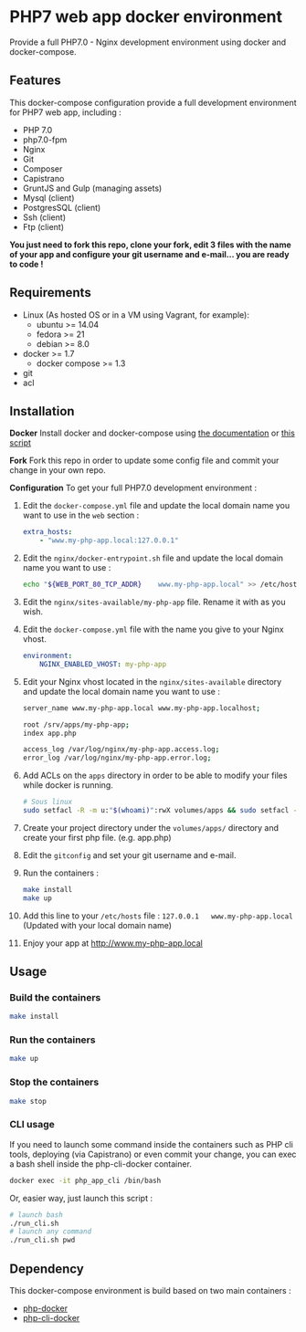 # PHP7 web app docker environment

Provide a full PHP7.0 - Nginx development environment using docker and docker-compose.

## Features

This docker-compose configuration provide a full development environment for PHP7 web app, including :

* PHP 7.0
* php7.0-fpm
* Nginx
* Git
* Composer
* Capistrano
* GruntJS and Gulp (managing assets)
* Mysql (client)
* PostgresSQL (client)
* Ssh (client)
* Ftp (client)

**You just need to fork this repo, clone your fork, edit 3 files with the name of your app and configure your git username and e-mail... you are ready to code !**

## Requirements
* Linux (As hosted OS or in a VM using Vagrant, for example):
  * ubuntu >= 14.04
  * fedora >= 21
  * debian >= 8.0
* docker >= 1.7
  * docker compose >= 1.3
* git
* acl


## Installation

**Docker**
Install docker and docker-compose using [the documentation](https://docs.docker.com/compose/install/) or [this script](https://gist.github.com/seblegall/13a663ff73c718b4a58a4cc454fc786c)

**Fork**
Fork this repo in order to update some config file and commit your change in your own repo.

**Configuration**
To get your full PHP7.0 development environment :

1. Edit the `docker-compose.yml` file and update the local domain name you want to use in the `web` section :
    ```yml
    extra_hosts:
        - "www.my-php-app.local:127.0.0.1"
    ```
2. Edit the `nginx/docker-entrypoint.sh` file and update the local domain name you want to use :
    ```sh
    echo "${WEB_PORT_80_TCP_ADDR}    www.my-php-app.local" >> /etc/hosts
    ```
3. Edit the `nginx/sites-available/my-php-app` file. Rename it with as you wish.

4. Edit the `docker-compose.yml` file with the name you give to your Nginx vhost.
    ```yml
    environment:
        NGINX_ENABLED_VHOST: my-php-app
    ```
5. Edit your Nginx vhost located in the `nginx/sites-available` directory and update the local domain name you want to use :
    ```sh
    server_name www.my-php-app.local www.my-php-app.localhost;

    root /srv/apps/my-php-app;
    index app.php

    access_log /var/log/nginx/my-php-app.access.log;
    error_log /var/log/nginx/my-php-app.error.log;
    ```
6. Add ACLs on the `apps` directory in order to be able to modify your files while docker is running.
    ```sh
    # Sous linux
    sudo setfacl -R -m u:"$(whoami)":rwX volumes/apps && sudo setfacl -R -dm u:"$(whoami)":rwX volumes/apps
    ```

7. Create your project directory under the `volumes/apps/` directory and create your first php file. (e.g. app.php)

8. Edit the `gitconfig` and set your git username and e-mail.

9. Run the containers :
    ```sh
    make install
    make up
    ```
10. Add this line to your `/etc/hosts` file : `127.0.0.1   www.my-php-app.local` (Updated with your local domain name)

11. Enjoy your app at http://www.my-php-app.local


## Usage

### Build the containers

```sh
make install
```

### Run the containers

```sh
make up
```

### Stop the containers

```sh
make stop
```

### CLI usage

If you need to launch some command inside the containers such as PHP cli tools, deploying (via Capistrano) or even commit your change, you can exec a bash shell inside the php-cli-docker container.

```sh
docker exec -it php_app_cli /bin/bash
```
Or, easier way, just launch this script :

```sh
# launch bash
./run_cli.sh
# launch any command
./run_cli.sh pwd
```

## Dependency

This docker-compose environment is build based on two main containers :
* [php-docker](https://github.com/seblegall/php-docker)
* [php-cli-docker](https://github.com/seblegall/php-cli-docker)
